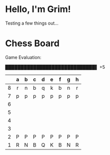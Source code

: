 # Hello, I'm Grim!

Testing a few things out...

# Chess Board

Game Evaluation:

█████████████████████████████▌ +5

|     |  a  |  b  |  c  |  d  |  e  |  f  |  g  |  h  |
|:---:|:---:|:---:|:---:|:---:|:---:|:---:|:---:|:---:|
|  8  |  r  |  n  |  b  |  q  |  k  |  b  |  n  |  r  |
|  7  |  p  |  p  |  p  |  p  |  p  |  p  |  p  |  p  |
|  6  |     |     |     |     |     |     |     |     |
|  5  |     |     |     |     |     |     |     |     |
|  4  |     |     |     |     |     |     |     |     |
|  3  |     |     |     |     |     |     |     |     |
|  2  |  P  |  P  |  P  |  P  |  P  |  P  |  P  |  P  |
|  1  |  R  |  N  |  B  |  Q  |  K  |  B  |  N  |  R  |
